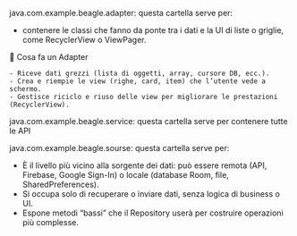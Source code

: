java.com.example.beagle.adapter:   questa cartella serve per: 
  - contenere le classi che fanno da ponte tra i dati e la UI di liste o griglie, come RecyclerView o ViewPager.
    
  📌 Cosa fa un Adapter
  
    - Riceve dati grezzi (lista di oggetti, array, cursore DB, ecc.).
    - Crea e riempie le view (righe, card, item) che l’utente vede a schermo.
    - Gestisce riciclo e riuso delle view per migliorare le prestazioni (RecyclerView).

java.com.example.beagle.service:   questa cartella serve per contenere tutte le API

java.com.example.beagle.sourse:   questa cartella serve per:
  - È il livello più vicino alla sorgente dei dati: può essere remota (API, Firebase, Google Sign-In) o locale (database Room, file,                        SharedPreferences).
  - Si occupa solo di recuperare o inviare dati, senza logica di business o UI.
  - Espone metodi “bassi” che il Repository userà per costruire operazioni più complesse.

